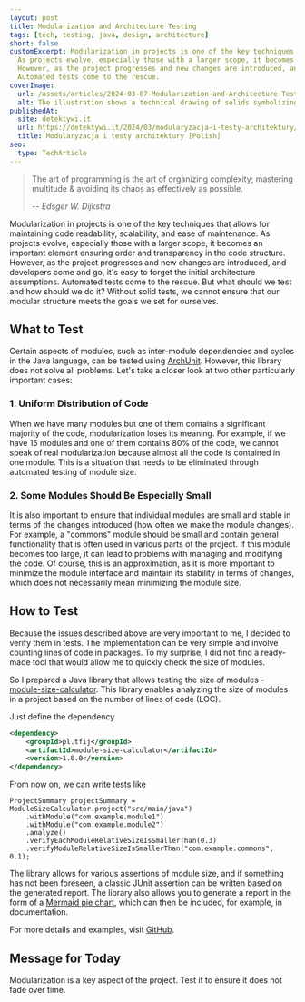 ```yaml
---
layout: post
title: Modularization and Architecture Testing
tags: [tech, testing, java, design, architecture]
short: false
customExcerpt: Modularization in projects is one of the key techniques that allows for maintaining code readability, scalability, and ease of maintenance.
  As projects evolve, especially those with a larger scope, it becomes an important element ensuring order and transparency in the code structure.
  However, as the project progresses and new changes are introduced, and developers come and go, it's easy to forget the initial architecture assumptions.
  Automated tests come to the rescue.
coverImage:
  url: /assets/articles/2024-03-07-Modularization-and-Architecture-Testing/module-size.png
  alt: The illustration shows a technical drawing of solids symbolizing modules with marked dimensions
publishedAt:
  site: detektywi.it
  url: https://detektywi.it/2024/03/modularyzacja-i-testy-architektury/
  title: Modularyzacja i testy architektury [Polish]
seo:
  type: TechArticle
---
```


> The art of programming is the art of organizing complexity; mastering multitude & avoiding its chaos as effectively as possible.
>
> -- <cite>Edsger W. Dijkstra</cite>

Modularization in projects is one of the key techniques that allows for maintaining code readability, scalability, and ease of maintenance.
As projects evolve, especially those with a larger scope, it becomes an important element ensuring order and transparency in the code structure.
However, as the project progresses and new changes are introduced, and developers come and go, it's easy to forget the initial architecture assumptions.
Automated tests come to the rescue.
But what should we test and how should we do it?
Without solid tests, we cannot ensure that our modular structure meets the goals we set for ourselves.

## What to Test

Certain aspects of modules, such as inter-module dependencies and cycles in the Java language, can be tested using [ArchUnit](https://www.archunit.org/).
However, this library does not solve all problems.
Let's take a closer look at two other particularly important cases:

### 1. Uniform Distribution of Code

When we have many modules but one of them contains a significant majority of the code, modularization loses its meaning.
For example, if we have 15 modules and one of them contains 80% of the code, we cannot speak of real modularization because almost all the code is contained in one module.
This is a situation that needs to be eliminated through automated testing of module size.

### 2. Some Modules Should Be Especially Small

It is also important to ensure that individual modules are small and stable in terms of the changes introduced (how often we make the module changes).
For example, a "commons" module should be small and contain general functionality that is often used in various parts of the project.
If this module becomes too large, it can lead to problems with managing and modifying the code.
Of course, this is an approximation, as it is more important to minimize the module interface and maintain its stability in terms of changes, which does not necessarily mean minimizing the module size.

## How to Test

Because the issues described above are very important to me, I decided to verify them in tests.
The implementation can be very simple and involve counting lines of code in packages.
To my surprise, I did not find a ready-made tool that would allow me to quickly check the size of modules.

So I prepared a Java library that allows testing the size of modules - [module-size-calculator](https://github.com/tfij/module-size-calculator).
This library enables analyzing the size of modules in a project based on the number of lines of code (LOC).

Just define the dependency

```xml
<dependency>
    <groupId>pl.tfij</groupId>
    <artifactId>module-size-calculator</artifactId>
    <version>1.0.0</version>
</dependency>
```

From now on, we can write tests like

```
ProjectSummary projectSummary = ModuleSizeCalculator.project("src/main/java")
    .withModule("com.example.module1")
    .withModule("com.example.module2")
    .analyze()
    .verifyEachModuleRelativeSizeIsSmallerThan(0.3)
    .verifyModuleRelativeSizeIsSmallerThan("com.example.commons", 0.1);
```

The library allows for various assertions of module size, and if something has not been foreseen, a classic JUnit assertion can be written based on the generated report.
The library also allows you to generate a report in the form of a [Mermaid pie chart](https://mermaid.js.org/syntax/pie.html), which can then be included, for example, in documentation.

For more details and examples, visit [GitHub](https://github.com/tfij/module-size-calculator).

## Message for Today

Modularization is a key aspect of the project. Test it to ensure it does not fade over time.
